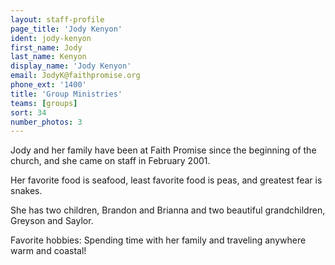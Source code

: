 ```yaml
---
layout: staff-profile
page_title: 'Jody Kenyon'
ident: jody-kenyon
first_name: Jody
last_name: Kenyon
display_name: 'Jody Kenyon'
email: JodyK@faithpromise.org
phone_ext: '1400'
title: 'Group Ministries'
teams: [groups]
sort: 34
number_photos: 3
---
```


Jody and her family have been at Faith Promise since the beginning of the church, and she came on staff in February 2001.

Her favorite food is seafood, least favorite food is peas, and greatest fear is snakes.

She has two children, Brandon and Brianna and two beautiful grandchildren, Greyson and Saylor.

Favorite hobbies:
Spending time with her family and traveling anywhere warm and coastal!